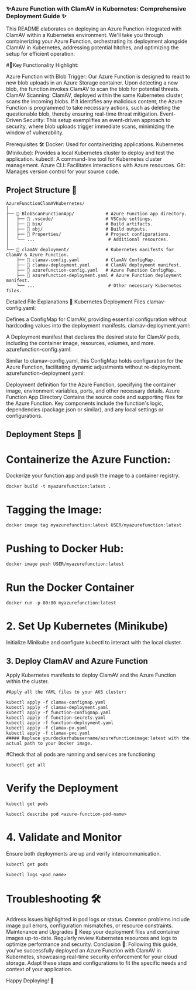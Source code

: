 ### ✨Azure Function with ClamAV in Kubernetes: Comprehensive Deployment Guide ✨

This README elaborates on deploying an Azure Function integrated with ClamAV within a Kubernetes environment. We'll take you through containerizing your Azure Function, orchestrating its deployment alongside ClamAV in Kubernetes, addressing potential hitches, and optimizing the setup for efficient operation.

#🌟Key Functionality Highlight:

Azure Function with Blob Trigger: Our Azure Function is designed to react to new blob uploads in an Azure Storage container. Upon detecting a new blob, the function invokes ClamAV to scan the blob for potential threats.
ClamAV Scanning: ClamAV, deployed within the same Kubernetes cluster, scans the incoming blobs. If it identifies any malicious content, the Azure Function is programmed to take necessary actions, such as deleting the questionable blob, thereby ensuring real-time threat mitigation.
Event-Driven Security: This setup exemplifies an event-driven approach to security, where blob uploads trigger immediate scans, minimizing the window of vulnerability.

Prerequisites 🛠️
Docker: Used for containerizing applications.
Kubernetes (Minikube): Provides a local Kubernetes cluster to deploy and test the application.
kubectl: A command-line tool for Kubernetes cluster management.
Azure CLI: Facilitates interactions with Azure resources.
Git: Manages version control for your source code.
## Project Structure 📂
```
AzureFunctionClamAVKubernetes/
│
├── 📁 BlobScanFunctionApp/            # Azure Function app directory.
│   ├── 📁 .vscode/                    # VSCode settings.
│   ├── 📁 bin/                        # Build artifacts.
│   ├── 📁 obj/                        # Build outputs.
│   ├── 📁 Properties/                 # Project configurations.
│   └── ...                            # Additional resources.
│
└── 📁 clamAV deployment/              # Kubernetes manifests for ClamAV & Azure Function.
    ├── 📄 clamav-config.yaml          # ClamAV ConfigMap.
    ├── 📄 clamav-deployment.yaml      # ClamAV deployment manifest.
    ├── 📄 azurefunction-config.yaml   # Azure Function ConfigMap.
    ├── 📄 azurefunction-deployment.yaml # Azure Function deployment manifest.
    └── ...                            # Other necessary Kubernetes files.

```

Detailed File Explanations 📑
Kubernetes Deployment Files
clamav-config.yaml:

Defines a ConfigMap for ClamAV, providing essential configuration without hardcoding values into the deployment manifests.
clamav-deployment.yaml:

A Deployment manifest that declares the desired state for ClamAV pods, including the container image, resources, volumes, and more.
azurefunction-config.yaml:

Similar to clamav-config.yaml, this ConfigMap holds configuration for the Azure Function, facilitating dynamic adjustments without re-deployment.
azurefunction-deployment.yaml:

Deployment definition for the Azure Function, specifying the container image, environment variables, ports, and other necessary details.
Azure Function App Directory
Contains the source code and supporting files for the Azure Function. Key components include the function's logic, dependencies (package.json or similar), and any local settings or configurations.

## Deployment Steps 🚀
# Containerize the Azure Function:
Dockerize your function app and push the image to a container registry.
```
docker build -t myazurefunction:latest .
```
# Tagging the Image:
```
docker image tag myazurefunction:latest USER/myazurefunction:latest
```
# Pushing to Docker Hub:
```
docker image push USER/myazurefunction:latest

```

# Run the Docker Container
```
docker run -p 80:80 myazurefunction:latest
```

# 2. Set Up Kubernetes (Minikube)
Initialize Minikube and configure kubectl to interact with the local cluster.
## 3. Deploy ClamAV and Azure Function

Apply Kubernetes manifests to deploy ClamAV and the Azure Function within the cluster.

```
#Apply all the YAML files to your AKS cluster:

kubectl apply -f clamav-configmap.yaml
kubectl apply -f clamav-deployment.yaml
kubectl apply -f function-configmap.yaml
kubectl apply -f function-secrets.yaml
kubectl apply -f function-deployment.yaml
kubectl apply -f clamav-pv.yaml
kubectl apply -f clamav-pvc.yaml
##### Replace yourdockerhubusername/azurefunctionimage:latest with the actual path to your Docker image.
```
#Check that all pods are running and services are functioning
```
kubectl get all
```

# Verify the Deployment
```
kubectl get pods
```
```
kubectl describe pod <azure-function-pod-name>
```

# 4. Validate and Monitor
Ensure both deployments are up and verify intercommunication.
```
kubectl get pods
```
```
kubectl logs <pod_name>
```

# Troubleshooting 🛠️
Address issues highlighted in pod logs or status. Common problems include image pull errors, configuration mismatches, or resource constraints.
Maintenance and Upgrades 🔄
Keep your deployment files and container images up-to-date. Regularly review Kubernetes resources and logs to optimize performance and security.
Conclusion 🎉:
Following this guide, you've successfully deployed an Azure Function with ClamAV in Kubernetes, showcasing real-time security enforcement for your cloud storage. Adapt these steps and configurations to fit the specific needs and context of your application.

Happy Deploying! 🚀


